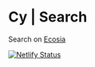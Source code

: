 # Cy | Search

Search on [Ecosia](https://www.ecosia.org/)

[![Netlify Status](https://api.netlify.com/api/v1/badges/5443efd5-f47a-4a02-839a-0562262f10f7/deploy-status)](https://search.cybar.dev)
